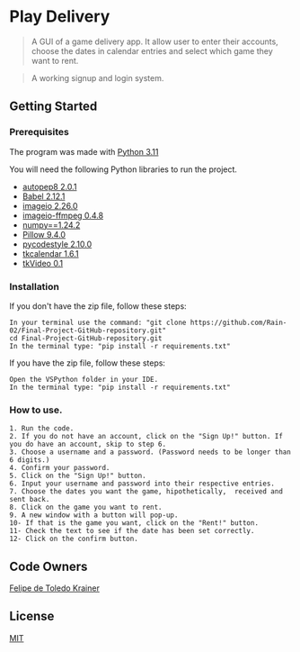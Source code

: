 # Play Delivery

> A GUI of a game delivery app. It allow user to enter their accounts, choose the dates in calendar entries and select which game they want to rent.

> A working signup and login system.

## Getting Started


### Prerequisites

The program was made with [Python 3.11](https://www.python.org/downloads/)

You will need the following Python libraries to run the project.

- [autopep8 2.0.1](https://pypi.org/project/autopep8/2.0.1/)
- [Babel 2.12.1](https://babel.pocoo.org/en/latest/changelog.html#version-2-12-1)
- [imageio 2.26.0](https://pypi.org/project/imageio/2.26.0/)
- [imageio-ffmpeg 0.4.8](https://pypi.org/project/imageio-ffmpeg/)
- [numpy==1.24.2](https://numpy.org/devdocs/release/1.24.0-notes.html)
- [Pillow 9.4.0](https://pypi.org/project/Pillow/)
- [pycodestyle 2.10.0](https://pypi.org/project/pycodestyle/)
- [tkcalendar 1.6.1](https://pypi.org/project/tkcalendar/)
- [tkVideo 0.1](https://pypi.org/project/tkvideo-moviepy/)

### Installation

If you don't have the zip file, follow these steps:

```
In your terminal use the command: "git clone https://github.com/Rain-02/Final-Project-GitHub-repository.git"
cd Final-Project-GitHub-repository.git 
In the terminal type: "pip install -r requirements.txt"
```

If you have the zip file, follow these steps:

```
Open the VSPython folder in your IDE.
In the terminal type: "pip install -r requirements.txt"
```


### How to use.

```
1. Run the code.
2. If you do not have an account, click on the "Sign Up!" button. If you do have an account, skip to step 6.
3. Choose a username and a password. (Password needs to be longer than 6 digits.)
4. Confirm your password.
5. Click on the "Sign Up!" button.
6. Input your username and password into their respective entries.
7. Choose the dates you want the game, hipothetically,  received and sent back.
8. Click on the game you want to rent.
9. A new window with a button will pop-up.
10- If that is the game you want, click on the "Rent!" button.
11- Check the text to see if the date has been set correctly.
12- Click on the confirm button.

```



## Code Owners

[Felipe de Toledo Krainer](https://github.com/Rain-02)

## License

[MIT](LICENSE)


